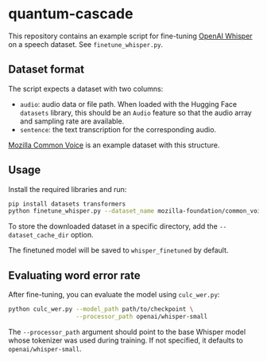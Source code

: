 # quantum-cascade

This repository contains an example script for fine-tuning [OpenAI Whisper](https://github.com/openai/whisper) on a speech dataset. See `finetune_whisper.py`.

## Dataset format

The script expects a dataset with two columns:

- `audio`: audio data or file path. When loaded with the Hugging Face `datasets` library, this should be an `Audio` feature so that the audio array and sampling rate are available.
- `sentence`: the text transcription for the corresponding audio.

[Mozilla Common Voice](https://huggingface.co/datasets/mozilla-foundation/common_voice_11_0) is an example dataset with this structure.

## Usage

Install the required libraries and run:

```bash
pip install datasets transformers
python finetune_whisper.py --dataset_name mozilla-foundation/common_voice_11_0 --language en
```

To store the downloaded dataset in a specific directory, add the `--dataset_cache_dir` option.

The finetuned model will be saved to `whisper_finetuned` by default.

## Evaluating word error rate

After fine-tuning, you can evaluate the model using `culc_wer.py`:

```bash
python culc_wer.py --model_path path/to/checkpoint \
                   --processor_path openai/whisper-small
```

The `--processor_path` argument should point to the base Whisper model
whose tokenizer was used during training. If not specified, it defaults
to `openai/whisper-small`.
